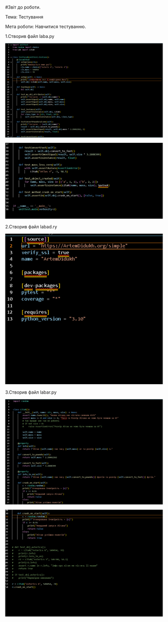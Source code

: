 #Звіт до роботи.

Тема: Тестування

Мета роботи: Навчитися тестуванню.

1.Створив файл laba.py

![image](https://raw.githubusercontent.com/ArtemDidukh/Registration-and-submission-of-works/main/Lab/lab7/%D1%84%D0%BE%D1%82%D0%BE/%D0%97%D0%BD%D1%96%D0%BC%D0%BE%D0%BA%20%D0%B5%D0%BA%D1%80%D0%B0%D0%BD%D0%B0%202022-11-23%20124005.png)

![image](https://raw.githubusercontent.com/ArtemDidukh/Registration-and-submission-of-works/main/Lab/lab7/%D1%84%D0%BE%D1%82%D0%BE/%D0%97%D0%BD%D1%96%D0%BC%D0%BE%D0%BA%20%D0%B5%D0%BA%D1%80%D0%B0%D0%BD%D0%B0%202022-11-23%20124038.png)




2.Створив файл labad.ry

![image](https://raw.githubusercontent.com/ArtemDidukh/Registration-and-submission-of-works/main/Lab/lab7/%D1%84%D0%BE%D1%82%D0%BE/%D0%97%D0%BD%D1%96%D0%BC%D0%BE%D0%BA%20%D0%B5%D0%BA%D1%80%D0%B0%D0%BD%D0%B0%202022-11-23%20124056.png)






3.Створив файл labar.py

![image](https://raw.githubusercontent.com/ArtemDidukh/Registration-and-submission-of-works/main/Lab/lab7/%D1%84%D0%BE%D1%82%D0%BE/%D0%97%D0%BD%D1%96%D0%BC%D0%BE%D0%BA%20%D0%B5%D0%BA%D1%80%D0%B0%D0%BD%D0%B0%202022-11-23%20124114.png)

![image](https://raw.githubusercontent.com/ArtemDidukh/Registration-and-submission-of-works/main/Lab/lab7/%D1%84%D0%BE%D1%82%D0%BE/%D0%97%D0%BD%D1%96%D0%BC%D0%BE%D0%BA%20%D0%B5%D0%BA%D1%80%D0%B0%D0%BD%D0%B0%202022-11-23%20124140.png)

